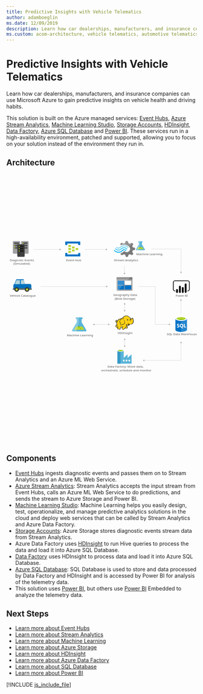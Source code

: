 ```yaml
---
title: Predictive Insights with Vehicle Telematics
author: adamboeglin
ms.date: 12/09/2019
description: Learn how car dealerships, manufacturers, and insurance companies can use Microsoft Azure to gain predictive insights on vehicle health and driving habits.
ms.custom: acom-architecture, vehicle telematics, automotive telematics
---
```

# Predictive Insights with Vehicle Telematics

Learn how car dealerships, manufacturers, and insurance companies can use Microsoft Azure to gain predictive insights on vehicle health and driving habits.

This solution is built on the Azure managed services: [Event Hubs](/en-us/services/event-hubs/), [Azure Stream Analytics](/en-us/services/stream-analytics/), [Machine Learning Studio](/en-us/services/machine-learning-studio/), [Storage Accounts](/en-us/services/storage/), [HDInsight](/en-us/services/hdinsight/), [Data Factory](/en-us/services/data-factory/), [Azure SQL Database](/en-us/services/sql-database/) and [Power BI](https://powerbi.microsoft.com). These services run in a high-availability environment, patched and supported, allowing you to focus on your solution instead of the environment they run in.


## Architecture

<svg class="architecture-diagram" aria-labelledby="predictive-insights-with-vehicle-telematics" height="1091.3" viewbox="0 0 1091.3 772.609" width="772.609" xmlns="https://www.w3.org/2000/svg"><title id="predictive-insights-with-vehicle-telematics">Predictive insights with vehicle telematics</title><desc>Learn how car dealerships, manufacturers, and insurance companies can use Microsoft Azure to gain predictive insights on vehicle health and driving habits.</desc><g><path d="M793.775,46.935,777.241,19.464l-.023-11.135h.3a3.507,3.507,0,0,0,3.562-3.447A3.506,3.506,0,0,0,777.5,1.45l-17.977.037a3.506,3.506,0,0,0-3.562,3.447,3.506,3.506,0,0,0,3.576,3.432h.3l.023,11.134-16.42,27.54c-1.8,3.02-.318,5.486,3.3,5.478l43.765-.091C794.115,52.42,795.588,49.948,793.775,46.935Z" fill="#59b4d9"></path><polygon fill="#b8d432" points="756.985 35.173 750.21 46.537 787.002 46.46 780.18 35.125 756.985 35.173"></polygon><path d="M767.348,38.524a3.266,3.266,0,0,0,3.318-3.211,3.091,3.091,0,0,0-.342-1.4l-5.972.012a3.085,3.085,0,0,0-.336,1.4A3.267,3.267,0,0,0,767.348,38.524Z" fill="#7fba00"></path><ellipse cx="773.597" cy="42.217" fill="#7fba00" rx="1.631" ry="1.572" transform="translate(-0.086 1.611) rotate(-0.119)"></ellipse><path d="M743.439,47.04,759.859,19.5l-.023-11.134h-.3a3.506,3.506,0,0,1-3.576-3.432,3.5,3.5,0,0,1,3.562-3.446l7.746-.016.037,17.925-8.615,33.1-11.957.025C743.122,52.526,741.638,50.06,743.439,47.04Z" fill="#fff" opacity="0.25" style="isolation: isolate"></path></g><g><path d="M721.846,61.484l2.905-7.247L738.068,49.8V39.509l-1.453-.468-11.864-3.273-2.905-7.247L727.9,16.6h0l-7.506-7.247-1.453.7-10.9,5.377L700.3,12.39,695.455,0h-10.9l-.484,1.4L680.444,12.39,672.939,15.2,660.107,9.819l-7.748,7.247.726,1.4,3.39,6.078A39.186,39.186,0,0,1,675.6,19.871,39.8,39.8,0,0,1,700.54,29.69a55.624,55.624,0,0,1,4.6,3.74A17.88,17.88,0,0,1,707.077,36c4.6,7.715,2.663,17.533-4.842,23.378a19.077,19.077,0,0,1-19.127,2.572c-.726-.468-1.211-.468-1.453-.7h0a25.156,25.156,0,0,1-4.116-2.805c-.484,0-.726-.468-1.453-.468a6.059,6.059,0,0,0-4.116,1.87l-.484.468h0a36.623,36.623,0,0,1-15.5,9.351l-2.179,4.442,7.263,7.013.484.468,1.453-.7,10.9-5.377,7.506,2.805,4.116,12.39h10.9l.484-1.4,3.874-10.988,7.506-2.805,12.832,5.377,7.263-7.715-.726-1.4Z" fill="#7a7a7a"></path><path d="M656.959,43.249h0c-8.232,8.416-21.548,8.416-29.3-.468a2.077,2.077,0,0,0-3.39,0,2.6,2.6,0,0,0-.726,1.87,4.372,4.372,0,0,0,.726,1.87c9.685,10.52,25.906,10.754,36.317.468h0c8.232-7.949,21.064-8.182,29.054.7,1.211,1.169,2.663,1.169,3.39,0a2.6,2.6,0,0,0,.726-1.87,4.372,4.372,0,0,0-.726-1.87A24.947,24.947,0,0,0,656.959,43.249Z" fill="#48c8ef"></path><path d="M675.118,47.691A15.649,15.649,0,0,0,663.5,52.367l-.484.468-.484.468a27.787,27.787,0,0,1-21.064,8.416c-7.99,0-15.011-3.74-20.822-9.351-1.211-1.169-2.663-1.169-3.39,0-.242,0-.242.468-.242,1.169a3.124,3.124,0,0,0,1.211,2.1,32.479,32.479,0,0,0,24.212,10.988c8.958.468,17.674-3.273,24.454-10.286l.484-.468.484-.468a11.172,11.172,0,0,1,7.99-3.273c2.905,0,5.569,1.4,7.99,3.74,1.211,1.169,2.663,1.169,3.39,0A2.6,2.6,0,0,0,687.95,54a4.372,4.372,0,0,0-.726-1.87A20.1,20.1,0,0,0,675.118,47.691Z" fill="#00abec"></path><path d="M654.78,38.106a28.892,28.892,0,0,1,21.064-8.65c7.748,0,15.011,3.74,20.338,9.351,1.211,1.169,2.663,1.169,3.39,0a2.6,2.6,0,0,0,.726-1.87,4.372,4.372,0,0,0-.726-1.87A32.479,32.479,0,0,0,675.36,24.079a33.07,33.07,0,0,0-24.454,10.286l-.484.468-.484.468a11.172,11.172,0,0,1-7.99,3.273c-3.147,0-5.569-1.4-7.99-3.74-1.211-1.169-2.663-1.169-3.39,0a2.6,2.6,0,0,0-.726,1.87,4.372,4.372,0,0,0,.726,1.87,15.927,15.927,0,0,0,23,.468l.484-.468Z" fill="#84d6ef"></path><g opacity="0.2" style="isolation: isolate"><path d="M677.3,58.211c-.484,0-.726-.468-1.453-.468a6.059,6.059,0,0,0-4.116,1.87l-.484.468a36.623,36.623,0,0,1-15.5,9.351l-2.179,4.442,3.874,3.74,19.853-19.4Z" fill="#f1f1f1"></path><path d="M656.717,24.781a39.186,39.186,0,0,1,19.127-4.676,39.8,39.8,0,0,1,24.938,9.819c1.211.935,2.179,1.636,3.39,2.572l20.1-19.4-4.116-3.974-1.453.7L707.8,15.2,700.3,12.39,695.455,0h-10.9l-.484,1.4L680.444,12.39,672.939,15.2,660.107,9.819l-7.748,7.247.726,1.4Z" fill="#f1f1f1"></path></g></g><text fill="#505050" font-family="SegoeUI, Segoe UI" font-size="17.174" transform="translate(580.075 726.345) scale(1.036 1)">Data Factory: Move data, <tspan x="-35.476" y="21.113">orchestrate, schedule and monitor</tspan></text><text fill="#505050" font-family="SegoeUI, Segoe UI" font-size="17.174" transform="translate(919.507 540.865) scale(1.036 1)">SQL Data Warehouse</text><text fill="#505050" font-family="SegoeUI, Segoe UI" font-size="17.174" transform="translate(744.965 80.401) scale(1.036 1)">Machine Learning</text><g><path d="M457.875,509.792l-26.232-43.584-.037-17.666h.472a5.46,5.46,0,1,0-.023-10.913l-28.521.059a5.461,5.461,0,1,0,.023,10.914h.472l.037,17.665-26.051,43.693c-2.858,4.792-.5,8.7,5.23,8.691l69.436-.145C458.413,518.493,460.751,514.572,457.875,509.792Z" fill="#59b4d9"></path><polygon fill="#b8d432" points="399.506 491.131 388.756 509.159 447.128 509.038 436.305 491.054 399.506 491.131"></polygon><path d="M415.947,496.448a5.181,5.181,0,0,0,5.264-5.094,4.9,4.9,0,0,0-.542-2.223l-9.476.02a4.894,4.894,0,0,0-.533,2.225A5.183,5.183,0,0,0,415.947,496.448Z" fill="#7fba00"></path><ellipse cx="425.86" cy="502.306" fill="#7fba00" rx="2.588" ry="2.494" transform="translate(-1.045 0.888) rotate(-0.119)"></ellipse><path d="M378.015,509.959l26.051-43.695-.037-17.665h-.472a5.46,5.46,0,1,1-.023-10.913l12.29-.026.059,28.439-13.668,52.51-18.97.04C377.51,518.662,375.156,514.75,378.015,509.959Z" fill="#fff" opacity="0.25" style="isolation: isolate"></path></g><text fill="#505050" font-family="SegoeUI, Segoe UI" font-size="17.174" transform="translate(347.742 547.534) scale(1.036 1)">Machine Learning</text><text fill="#505050" font-family="SegoeUI, Segoe UI" font-size="15.834" transform="translate(970.979 319.421) scale(1.036 1)">Power BI </text><g><path d="M391.217,41.055a1.378,1.378,0,0,1-1.484,1.433H378.16a1.378,1.378,0,0,1-1.484-1.433V32.746a1.378,1.378,0,0,1,1.484-1.433h11.573a1.378,1.378,0,0,1,1.484,1.433Z" fill="#b8d432"></path><path d="M411.989,49.651a1.378,1.378,0,0,1-1.484,1.433H398.932a1.378,1.378,0,0,1-1.484-1.433V41.342a1.378,1.378,0,0,1,1.484-1.433H410.5a1.378,1.378,0,0,1,1.484,1.433Z" fill="#b8d432"></path><path d="M391.217,58.247a1.378,1.378,0,0,1-1.484,1.433H378.16a1.378,1.378,0,0,1-1.484-1.433V49.938a1.378,1.378,0,0,1,1.484-1.433h11.573a1.378,1.378,0,0,1,1.484,1.433Z" fill="#b8d432"></path><path d="M370.445,32.46a1.378,1.378,0,0,1-1.484,1.433h-11.87a1.378,1.378,0,0,1-1.484-1.433v-8.6a1.378,1.378,0,0,1,1.484-1.433h11.573c1.187,0,1.78.573,1.78,1.433Z" fill="#b8d432"></path><path d="M422.374,2.374H339.287A1.378,1.378,0,0,0,337.8,3.807V21a1.378,1.378,0,0,0,1.484,1.433h8.9A1.378,1.378,0,0,0,349.673,21V13.835h62.316V21c0,.86.593,1.433,1.78,1.433h8.606A1.378,1.378,0,0,0,423.858,21V3.807A1.378,1.378,0,0,0,422.374,2.374Z" fill="#0072c6"></path><path d="M422.374,68.562h-8.606a1.378,1.378,0,0,0-1.484,1.433v6.877H349.673V69.708c0-.86-.593-1.433-1.78-1.433h-8.606c-.89,0-1.484.573-1.484,1.719V86.9a1.378,1.378,0,0,0,1.484,1.433h83.088a1.378,1.378,0,0,0,1.484-1.433V69.995A1.378,1.378,0,0,0,422.374,68.562Z" fill="#0072c6"></path><path d="M370.445,49.651a1.378,1.378,0,0,1-1.484,1.433h-11.87a1.378,1.378,0,0,1-1.484-1.433v-8.6a1.378,1.378,0,0,1,1.484-1.433h11.573c1.187,0,1.78.573,1.78,1.433Z" fill="#b8d432"></path><path d="M370.445,66.843a1.378,1.378,0,0,1-1.484,1.433h-11.87a1.378,1.378,0,0,1-1.484-1.433v-8.6a1.378,1.378,0,0,1,1.484-1.433h11.573c1.187,0,1.78.573,1.78,1.433Z" fill="#b8d432"></path></g><text fill="#505050" font-family="SegoeUI, Segoe UI" font-size="17.174" transform="translate(343.206 114.748) scale(1.036 1)">Event Hub</text><text fill="#505050" font-family="SegoeUI, Segoe UI" font-size="17.174" transform="translate(617.288 114.748) scale(1.036 1)">Stream Analytics</text><text fill="#505050" font-family="SegoeUI, Segoe UI" font-size="17.174" transform="translate(638.379 533.517) scale(1.036 1)">HDInsight</text><g><line fill="none" stroke="#afafaf" stroke-miterlimit="10" stroke-width="1.074" x1="678.374" x2="678.374" y1="565.738" y2="601.841"></line><polygon fill="#afafaf" points="673.018 567.305 678.374 558.028 683.731 567.305 673.018 567.305"></polygon><polygon fill="#afafaf" points="673.018 600.274 678.374 609.55 683.731 600.274 673.018 600.274"></polygon></g><g><line fill="none" stroke="#afafaf" stroke-miterlimit="10" stroke-width="1.074" x1="503.466" x2="585.367" y1="478.455" y2="478.455"></line><polygon fill="#afafaf" points="505.034 483.812 495.757 478.455 505.034 473.098 505.034 483.812"></polygon><polygon fill="#afafaf" points="583.8 483.812 593.077 478.455 583.8 473.098 583.8 483.812"></polygon></g><g><line fill="none" stroke="#afafaf" stroke-miterlimit="10" stroke-width="1.074" x1="678.374" x2="678.374" y1="361.939" y2="398.043"></line><polygon fill="#afafaf" points="673.018 363.506 678.374 354.23 683.731 363.506 673.018 363.506"></polygon><polygon fill="#afafaf" points="673.018 396.475 678.374 405.752 683.731 396.475 673.018 396.475"></polygon></g><path d="M1040.008,288.152h-1.93v-3.86h1.93a7.436,7.436,0,0,0,7.427-7.427V237.44a7.436,7.436,0,0,0-7.427-7.428H966.886a7.436,7.436,0,0,0-7.427,7.428v39.428a7.436,7.436,0,0,0,7.427,7.427h1.93v3.86h-1.93A11.3,11.3,0,0,1,955.6,276.868V237.44a11.3,11.3,0,0,1,11.287-11.287h73.121a11.3,11.3,0,0,1,11.287,11.287v39.428a11.3,11.3,0,0,1-11.287,11.287"></path><path d="M978.74,275.23h0a5.237,5.237,0,0,1,5.237,5.237v12.077a5.238,5.238,0,0,1-5.238,5.238h0a5.237,5.237,0,0,1-5.239-5.235V280.468a5.238,5.238,0,0,1,5.238-5.238Z"></path><path d="M995.213,297.783a5.239,5.239,0,0,1-5.239-5.238v-31a5.238,5.238,0,0,1,10.477,0v31a5.239,5.239,0,0,1-5.238,5.239"></path><path d="M1028.157,297.63a5.239,5.239,0,0,1-5.239-5.238v-43.9a5.238,5.238,0,0,1,10.477,0h0v43.9a5.239,5.239,0,0,1-5.238,5.239"></path><path d="M1011.685,297.783a5.239,5.239,0,0,1-5.239-5.238V269.516a5.238,5.238,0,0,1,10.477,0v23.029a5.239,5.239,0,0,1-5.238,5.239"></path><text fill="#505050" font-family="SegoeUI, Segoe UI" font-size="17.174" transform="translate(613.424 314.792) scale(1.036 1)">Geography Data<tspan x="7.887" y="22.283">(Blob Storage)</tspan></text><text fill="#505050" font-family="SegoeUI, Segoe UI" font-size="17.174" transform="translate(20.239 318.712) scale(1.036 1)">Vehicle Catalogue</text><text fill="#505050" font-family="SegoeUI, Segoe UI" font-size="17.174" transform="translate(19.743 114.748) scale(1.036 1)">Diagnotic Events <tspan x="20.101" y="20.609">(Simulated)</tspan></text><g><path d="M631.981,281.643a3.426,3.426,0,0,0,3.28,3.462h84.373a3.46,3.46,0,0,0,3.462-3.462V221.325H631.981Z" fill="#a0a1a2"></path><path d="M719.634,207.293H635.261a3.426,3.426,0,0,0-3.28,3.462v10.387H723.1V210.755a3.46,3.46,0,0,0-3.462-3.462" fill="#7a7a7a"></path><rect fill="#0072c6" height="23.69" width="37.175" x="638.724" y="227.52"></rect><rect fill="#0072c6" height="23.69" width="37.175" x="638.724" y="254.49"></rect><rect fill="#fff" height="23.69" width="36.993" x="679.179" y="227.52"></rect><rect fill="#0072c6" height="23.69" width="36.993" x="679.179" y="254.49"></rect><path d="M635.626,207.293a3.655,3.655,0,0,0-3.645,3.645v70.341a3.655,3.655,0,0,0,3.645,3.645h4.009l71.8-77.63Z" fill="#fff" opacity="0.2" style="isolation: isolate"></path></g><g><path d="M969.374,445.846l.133,63.825c.014,6.626,14.858,11.968,33.153,11.93l-.158-75.824Z" fill="#0072c6"></path><path d="M1002.2,521.6h.454c18.3-.038,33.116-5.439,33.1-12.067l-.133-63.825-33.582.07Z" fill="#0072c6"></path><path d="M1002.2,521.6h.454c18.3-.038,33.116-5.439,33.1-12.067l-.133-63.825-33.582.07Z" fill="#fff" opacity="0.15" style="isolation: isolate"></path><path d="M1035.629,445.708c.014,6.626-14.808,12.028-33.1,12.067s-33.139-5.3-33.153-11.929,14.808-12.028,33.1-12.067,33.139,5.3,33.153,11.929" fill="#fff"></path><path d="M1028.854,445.031c.009,4.374-11.783,7.941-26.338,7.971s-26.364-3.487-26.373-7.862,11.785-7.941,26.34-7.971,26.362,3.489,26.371,7.862" fill="#7fba00"></path><path d="M1023.343,449.88c3.447-1.345,5.517-3.025,5.513-4.846-.009-4.374-11.816-7.894-26.373-7.863s-26.347,3.6-26.338,7.973c0,1.82,2.081,3.492,5.533,4.823,4.814-1.88,12.341-3.1,20.825-3.121s16.014,1.174,20.839,3.034" fill="#b8d432"></path><path d="M992.072,490.1a5.441,5.441,0,0,1-2.148,4.612,9.677,9.677,0,0,1-5.958,1.646,11.34,11.34,0,0,1-5.413-1.155l-.01-4.666a8.347,8.347,0,0,0,5.53,2.118,3.759,3.759,0,0,0,2.252-.588,1.825,1.825,0,0,0,.792-1.548,2.164,2.164,0,0,0-.769-1.646,14.062,14.062,0,0,0-3.116-1.8q-4.787-2.233-4.8-6.113a5.527,5.527,0,0,1,2.076-4.517,8.507,8.507,0,0,1,5.536-1.71,13.84,13.84,0,0,1,5.076.792l.009,4.359a8.27,8.27,0,0,0-4.814-1.448,3.561,3.561,0,0,0-2.141.579,1.814,1.814,0,0,0-.783,1.539,2.2,2.2,0,0,0,.638,1.625,10.259,10.259,0,0,0,2.6,1.562,12.891,12.891,0,0,1,4.184,2.805A5.241,5.241,0,0,1,992.072,490.1Z" fill="#fff"></path><path d="M1014.556,485.333a11.928,11.928,0,0,1-1.664,6.4,8.95,8.95,0,0,1-4.715,3.815l6.076,5.6-6.122.013-4.34-4.846a10.152,10.152,0,0,1-5.026-1.462,9.227,9.227,0,0,1-3.463-3.747,11.521,11.521,0,0,1-1.229-5.312,12.422,12.422,0,0,1,1.306-5.8,9.372,9.372,0,0,1,3.7-3.923,10.84,10.84,0,0,1,5.48-1.381,10.086,10.086,0,0,1,5.171,1.317,9.052,9.052,0,0,1,3.55,3.768A11.935,11.935,0,0,1,1014.556,485.333Zm-4.955.274a8.18,8.18,0,0,0-1.4-5.02,4.484,4.484,0,0,0-3.8-1.837,4.76,4.76,0,0,0-3.918,1.859,9,9,0,0,0-.01,9.818,4.639,4.639,0,0,0,3.837,1.821,4.7,4.7,0,0,0,3.86-1.779A7.514,7.514,0,0,0,1009.6,485.607Z" fill="#fff"></path><polygon fill="#fff" points="1030.484 495.899 1018.034 495.925 1017.99 475.02 1022.699 475.01 1022.735 492.096 1030.476 492.08 1030.484 495.899"></polygon></g><g><path d="M718.029,670.406h0V650.731l-22.278,19.351h-.488V650.731l-22.278,19.351h0v-40.49c0-3.415-7.643-6.83-17.725-6.83s-18.375,3.252-18.375,6.83v74.15h81.305Zm-62.768-37.563c-7.317,0-13.171-1.789-13.171-3.74s5.854-3.74,13.171-3.74,13.171,1.626,13.171,3.74C668.27,631.055,662.416,632.843,655.261,632.843Zm38.376,57.727h-8.944v-8.944h8.944Zm-15.773,0H668.92v-8.944h8.944Zm22.765,0v-8.944h8.944v8.944Z" fill="#59b4d9"></path><rect fill="#3999c6" height="74.638" width="18.05" x="636.886" y="629.103"></rect><path d="M672.823,629.1c0,3.577-8.131,6.5-18.05,6.5s-17.887-2.927-17.887-6.5,8.131-6.5,18.05-6.5,17.887,2.764,17.887,6.5" fill="#fff"></path><path d="M669.246,628.616c0,2.439-6.342,4.228-14.31,4.228s-14.31-1.789-14.31-4.228,6.342-4.228,14.31-4.228,14.31,1.951,14.31,4.228" fill="#7fba00"></path><path d="M666.156,631.217c1.951-.65,2.927-1.626,2.927-2.6,0-2.439-6.342-4.228-14.31-4.228s-14.31,1.951-14.31,4.228c.163.976,1.3,1.951,3.09,2.6a34.522,34.522,0,0,1,11.383-1.626,34.158,34.158,0,0,1,11.22,1.626" fill="#b8d432"></path></g><g><polygon fill="#fcd116" points="660.999 445.434 653.671 446.69 647.18 449.621 641.527 453.18 636.083 459.671 633.152 462.811 630.221 463.858 629.384 461.974 630.849 460.089 631.059 457.368 632.105 457.368 632.943 458.205 632.734 455.483 631.687 454.646 631.687 453.599 629.174 455.065 626.662 457.786 626.243 460.299 627.29 462.393 628.127 465.742 630.012 466.58 632.105 466.58 633.99 465.324 632.734 471.814 633.99 478.933 632.524 482.283 628.127 487.098 628.755 490.239 631.059 493.589 635.037 496.311 637.34 496.729 639.643 496.729 638.177 503.01 643.621 505.314 650.53 506.151 652.833 504.476 653.042 500.498 655.764 496.101 655.974 492.542 662.255 493.17 668.117 492.542 662.255 496.101 663.302 500.289 666.861 506.151 670.63 507.617 673.351 506.57 674.608 504.057 680.679 499.451 681.936 500.498 691.357 500.917 693.242 499.242 693.451 496.52 692.823 495.473 692.404 488.145 689.264 481.864 689.682 478.933 691.567 479.98 697.01 485.005 699.523 485.214 702.454 483.958 705.385 481.864 706.851 477.048 715.226 477.677 720.46 475.583 724.647 471.814 727.578 466.161 728.416 459.461 727.788 451.924 726.113 445.015 724.438 442.712 722.135 442.084 718.157 446.48 714.597 447.737 711.457 442.502 708.316 439.571 706.432 438.524 699.732 432.662 694.079 429.731 688.635 429.312 682.145 430.359 676.492 432.453 672.723 435.593 669.583 439.362 666.442 440.199 660.999 445.434"></polygon><polygon fill="#1e1e1e" points="632.734 459.671 633.571 460.718 633.78 459.461 633.152 459.461 632.734 459.671"></polygon><path d="M729.044,451.505a23.214,23.214,0,0,0-2.512-8.375c-.209-.209-.419-.628-.628-.837a8.646,8.646,0,0,0-2.3-1.466,3.106,3.106,0,0,0-2.722,0c-.209.209-.419.209-.628.419a11.613,11.613,0,0,0-1.256,1.675,14.762,14.762,0,0,1-1.466,1.884,8.125,8.125,0,0,1-2.3,1.256,8.125,8.125,0,0,0-1.256-2.3,19.642,19.642,0,0,0-1.884-2.512l-1.675-1.675-1.884-1.256a46.607,46.607,0,0,1-5.025-3.978c-.628-.628-1.466-1.256-2.094-1.884-3.769-3.141-7.328-4.606-11.1-4.816s-7.747.837-12.562,2.722a22.07,22.07,0,0,0-5.444,3.35,30.049,30.049,0,0,0-3.978,4.606,6.194,6.194,0,0,0-2.094.419,7.43,7.43,0,0,0-2.512,1.675,13.546,13.546,0,0,1-1.884,1.675h0l-1.675,1.675a45.868,45.868,0,0,0-10.887,2.722,31.367,31.367,0,0,0-9,5.444,15.741,15.741,0,0,0-3.141,3.35,34.1,34.1,0,0,0-2.3,3.559l-1.884,1.884a4.344,4.344,0,0,1-2.094,1.256h0a1.62,1.62,0,0,1-.628.209v-.209A5.369,5.369,0,0,0,631.477,458c.209.209.209.419.419.628s.209.419.419.628l.419-.419.628.209a8.78,8.78,0,0,0,.209-3.35,2.877,2.877,0,0,0-1.047-1.675c0-.209.209-.209.209-.419a3.026,3.026,0,0,0,.419-1.466l-.419-.209h0l.419.209.628-.419-.837.209a13.6,13.6,0,0,0-5.653,3.559,9.3,9.3,0,0,0-1.675,2.3,4.672,4.672,0,0,0-.628,2.722,6.289,6.289,0,0,0,1.256,2.3,13.343,13.343,0,0,0,.419,1.466,2.976,2.976,0,0,1,.419,1.256,4.35,4.35,0,0,0,2.3,2.094,5.1,5.1,0,0,0,2.512,0c-.209,1.047-.209,2.094-.419,3.141a43.826,43.826,0,0,0,.209,5.025,2.656,2.656,0,0,0,.209,1.256c0,.419.209.837.209,1.256a2.976,2.976,0,0,0-.419,1.256,8.75,8.75,0,0,1-.837,2.094l-1.675,1.675-1.466,1.466-.419.419c-1.047,1.047-1.256,1.256-1.047,2.931a29.817,29.817,0,0,0,1.047,3.35,12.725,12.725,0,0,0,2.094,2.931,22.36,22.36,0,0,0,5.234,3.35,6.211,6.211,0,0,0,3.35.419c0,.209,0,.419-.209.419a10.208,10.208,0,0,0-.628,1.466c-1.256,2.931,0,4.4,2.094,5.234a20.58,20.58,0,0,0,3.35,1.047c.209,0,.419.209.837.209a31.291,31.291,0,0,0,5.862,1.256c2.3.209,4.4-.419,5.025-2.512a9.214,9.214,0,0,0,.419-2.094v-1.884a11.211,11.211,0,0,1,1.466-2.512c0-.209.209-.209.209-.419.419-.837.837-1.256.837-1.884v-2.512a25.338,25.338,0,0,0,3.978.209H663.3c-.209,0-.419.209-.628.209a.205.205,0,0,0-.209.209c-1.884.837-1.884,2.722-1.256,4.4a9.958,9.958,0,0,0,2.3,4.187c1.466,2.094,2.722,3.978,4.187,4.816,1.675,1.047,3.559,1.047,6.072-.209a4.35,4.35,0,0,0,2.094-2.3c.209-.209.419-.628.628-.837a31.334,31.334,0,0,1,3.141-2.512,8.864,8.864,0,0,1,1.466-1.047,6.97,6.97,0,0,0,1.256.628,7.851,7.851,0,0,0,2.3.209H690.1c1.466,0,2.722,0,3.559-.628,1.047-.628,1.466-1.466,1.675-3.141V496.52a2.783,2.783,0,0,0-.628-1.466v-4.606a10.509,10.509,0,0,0-.419-2.512,10.205,10.205,0,0,0-.837-2.3c-.209-.628-.419-1.047-.628-1.675l-.419.209h0l.419-.209h0a12.807,12.807,0,0,0-1.047-2.512v-.628l.837.837,1.256,1.256a14.416,14.416,0,0,0,2.722,2.3,5.053,5.053,0,0,0,3.559.837,8.3,8.3,0,0,0,4.606-1.675,10.233,10.233,0,0,0,2.931-3.769c.209-.419.209-.837.419-1.256,0-.419.209-.628.209-1.047a23.974,23.974,0,0,0,6.7.209,18.567,18.567,0,0,0,6.072-1.675,15.4,15.4,0,0,0,6.072-6.072h0a23.666,23.666,0,0,0,2.931-9.422C729.881,458.833,729.672,455.065,729.044,451.505Zm-31.406,25.334c-.628,2.094-1.675,5.653,1.256,6.281a3.729,3.729,0,0,0,3.141-.628,5.9,5.9,0,0,1-2.722,0,1.836,1.836,0,0,1-1.466-1.256c.209.209.628.209,1.466.419,2.094.419,4.187-.419,4.606-2.094a21.646,21.646,0,0,1,.628-2.512,13.343,13.343,0,0,0,1.466.419c-.209.837-.628,1.675-.837,2.722a5.92,5.92,0,0,1-5.862,3.978c-2.3,0-3.559-1.466-5.234-2.722-1.047-.837-2.094-1.884-3.141-2.722a23.162,23.162,0,0,1-7.537-3.769c1.884,2.094,3.141,3.35,5.653,4.4-.419,3.769-1.675,6.49-2.722,10.05-.419,1.675-4.4,8.165-5.653,8.794-.837.419-5.653,4.606-6.7,5.234a9.4,9.4,0,0,1-2.3,2.722c-3.141,1.675-5.234-1.466-6.909-4.187-.837-1.256-2.931-4.816-1.047-5.862,1.675-.837,2.722-1.675,4.606-2.722a6.362,6.362,0,0,0,1.047,1.466c0-.628-.209-1.047-.209-1.675a5.976,5.976,0,0,1,0-2.722c0-.837.209-1.884.209-2.722-.209,1.047-.837,1.884-1.047,2.931a1.887,1.887,0,0,0-.209,1.047,33.829,33.829,0,0,1-12.143.209c-.209-1.466-.628-3.141-.837-4.187v6.7a4.766,4.766,0,0,1-.837,3.35c-.628,1.256-1.047,1.466-2.094,3.559a18.01,18.01,0,0,1-.209,3.35c-.628,2.094-6.281.419-7.747,0-1.884-.419-5.653-1.256-4.816-3.769a30.368,30.368,0,0,0,1.884-7.537c-3.35-4.816-6.49-11.515-7.119-17.587-.419-4.606-.209-7.537.837-10.259,1.675-4.4,3.769-8.375,7.328-11.515,4.816-4.187,9.212-5.862,16.331-6.909-1.675,1.884-3.35,3.978-5.234,6.072a32.443,32.443,0,0,0-4.187,6.7c-1.675,3.35-1.675,4.606.628,7.328,1.884,2.512,2.931,3.559,3.559,6.072a13.56,13.56,0,0,0-1.047,4.4c2.3,2.512,3.978,4.187,6.072,4.606a8.109,8.109,0,0,0,5.862-.628c4.187-2.094,8.165-5.025,12.981-5.234,2.3-5.444,2.094-10.05.837-15.493a92.73,92.73,0,0,1-1.256-10.678,27.293,27.293,0,0,0-.419,10.887c.837,4.606,1.466,9.631-.837,13.609-4.4.419-8.165,2.931-12.143,5.025a6.914,6.914,0,0,1-5.025.419c-1.256-.209-2.3-1.256-4.187-3.35a9.726,9.726,0,0,1,1.256-4.816,91.3,91.3,0,0,1,5.025-8.584c-2.094,2.722-4.187,5.025-5.862,7.537-.628-1.884-1.675-2.931-3.141-5.025s-1.675-2.931-.628-5.444c1.256-2.512,2.094-4.606,4.187-6.7,3.35-3.769,6.49-7.747,10.259-11.515,2.094-1.884,2.931-1.884,5.444-2.3s4.816-.837,7.328-1.466a42.741,42.741,0,0,1-7.119.628h0c2.3-2.931,3.559-4.606,7.328-6.281,9.212-3.978,15.075-4.4,22.193,1.675a50.126,50.126,0,0,0,5.444,4.4,9.214,9.214,0,0,0-2.094.419,7.982,7.982,0,0,1,3.141.209c.209.209.628.419.837.628a8.524,8.524,0,0,1,2.931,2.512,27.723,27.723,0,0,1,2.512,4.187c-.419-.209-.837-.209-1.256-.419a1.259,1.259,0,0,0-.837-.209,2.518,2.518,0,0,0-1.675.419h0a6.822,6.822,0,0,1-2.722.837,2.312,2.312,0,0,0,1.675,0h.209c-.209.209-.209.628-.419,1.047a3.563,3.563,0,0,0,.209,1.466h0c0,.209.209.209.209.419-.419.209-.628.209-1.047.419a20.178,20.178,0,0,1,5.025,0c.209.628.209,1.047.419,1.675H712.5a2.864,2.864,0,0,0-2.931-.209c-3.559.837-2.722,2.931-4.4,6.072,1.675-2.094,1.675-4.4,4.4-5.025.628-.209,1.047-.419,1.466-.209a4.108,4.108,0,0,0-1.884,1.884c-.837,2.3-.209,3.978-1.256,6.072,1.047-1.884,1.047-3.559,2.094-5.653.419-.628,1.675-1.884,2.3-1.884h.628a20.383,20.383,0,0,1,.209,3.35c-.209,1.884-.628,4.606-.837,5.653,1.047-1.256,1.466-3.769,1.884-5.653a15.85,15.85,0,0,0,0-6.281c-.628-2.931,2.3-2.3,3.978-3.769,1.256-1.047,2.094-2.512,3.141-3.559s2.931.419,3.35,1.675a41.679,41.679,0,0,1,2.3,16.75c-.628,5.234-3.141,11.1-7.747,13.609-5.862,3.35-12.981,1.256-18.843-.628a14.956,14.956,0,0,1-3.141-1.675A4.7,4.7,0,0,1,697.638,476.839ZM692.4,497.986c-.209,2.094-.837,2.3-2.931,2.3a43.763,43.763,0,0,1-5.234-.209,11.374,11.374,0,0,1-2.3-.419c1.884-1.466,5.234-7.328,5.862-9.422s1.466-3.978,1.884-6.072a11.8,11.8,0,0,0,.837,2.512,12.391,12.391,0,0,1,1.047,3.978,40.343,40.343,0,0,0,.209,5.025A3.24,3.24,0,0,1,692.4,497.986Zm-61.136-43.549a3.341,3.341,0,0,0-.628,1.675c-.628,2.3.209,4.4-1.884,6.072,1.047,1.884.837,2.722,3.141,1.884a8.646,8.646,0,0,0,2.3-1.466c-.209.837-.628,1.675-.837,2.512,0,.209,0,.209-.209.419-1.675.628-3.769,1.047-4.606-.628a10.365,10.365,0,0,1-.837-2.722C624.987,459.461,628.965,455.693,631.268,454.436Zm.209,2.512a1.259,1.259,0,0,1,.209-.837c0-.209,0-.209.209-.419.628.419.628.837.837,1.675C632.315,456.949,631.9,456.74,631.477,456.949Zm2.094,24.5a49.484,49.484,0,0,0,5.653,12.143h0a14.426,14.426,0,0,1-.628,1.675c-1.675,2.3-5.862-1.047-7.119-2.3a8.469,8.469,0,0,1-2.512-4.606c-.209-1.047,0-1.047.837-1.884l3.141-3.141Zm79.77-34.546c0,.209.209.419.209.628l-.209.209c-.209-.209-.419-.628-.628-.837Zm-77.886,12.772Zm-3.35-5.025Zm-5.234,7.956Zm29.312,30.777Zm51.086-15.493Zm18.843-7.119Z" fill="#1e1e1e"></path><path d="M718.575,449.412c2.931-1.047,4.4-3.35,5.025-6.281a11.453,11.453,0,0,1-5.444,5.444c-1.256.628-2.094.419-3.559.209C716.063,449.412,717.11,449.83,718.575,449.412Z" fill="#1e1e1e"></path><path d="M701.826,452.343a21.774,21.774,0,0,0-3.141.419c0-.419-.209-.628-.209-1.047a2.972,2.972,0,0,0-1.884-1.675c.628-.419,1.466-.837,2.094-1.256-1.675.837-3.559.628-5.025,1.466-1.256.837-2.931,3.559-4.187,4.606a17.465,17.465,0,0,0,2.512-1.675,3.882,3.882,0,0,0,.419,1.466,3.3,3.3,0,0,0,1.466,1.466,6.549,6.549,0,0,0-1.047,2.094A18.293,18.293,0,0,1,701.826,452.343Z" fill="#1e1e1e"></path><path d="M686.751,449.2c.628-2.512,1.466-4.816,5.234-6.49C686.961,443.968,686.123,446.062,686.751,449.2Z" fill="#1e1e1e"></path><path d="M694.917,473.07c-.209.628-.209,1.675-.419,2.3a9.062,9.062,0,0,1,1.047-2.512c.419-.837.628-.837,1.466-1.256a19.455,19.455,0,0,0,2.094-1.047c-.628,0-1.675.419-2.3.419C695.335,471.186,695.126,471.6,694.917,473.07Z" fill="#1e1e1e"></path><path d="M668.117,444.805c-1.884,1.884-3.559,7.956-4.187,10.469.837-2.094,3.141-7.747,4.816-9.212a4.38,4.38,0,0,1,1.256-.837c-1.256,2.094-1.047,2.512-.628,5.234.419-2.722,1.256-3.978,2.931-6.072,1.675-.419,3.35-1.047,5.234-1.675-2.094.209-3.978.419-6.072.628C669.583,443.759,669.164,443.759,668.117,444.805Z" fill="#1e1e1e"></path><path d="M693.032,455.483a1.4,1.4,0,0,1,2.512-1.256v.209a13.546,13.546,0,0,0-1.884,1.675.669.669,0,0,1-.628-.628" fill="#fffacb"></path><path d="M708.526,449.412a1.047,1.047,0,0,1,2.094,0v.419a4.928,4.928,0,0,0-1.675.419c-.209,0-.419-.419-.419-.837" fill="#fffacb"></path></g><g><path d="M79.633,68.758a3.611,3.611,0,0,1-3.6,3.6H40.925a3.611,3.611,0,0,1-3.6-3.6V3.945a3.611,3.611,0,0,1,3.6-3.6H75.852a3.611,3.611,0,0,1,3.6,3.6V68.758Z" fill="#a0a1a2"></path><path d="M43.626,39.232a4.648,4.648,0,0,1,4.681-4.681H69.371a4.648,4.648,0,0,1,4.681,4.681h0a4.648,4.648,0,0,1-4.681,4.681H48.126a4.612,4.612,0,0,1-4.5-4.681Z" fill="#1e1e1e" opacity="0.6" style="isolation: isolate"></path><circle cx="48.306" cy="39.232" fill="#b8d432" r="3.061"></circle><path d="M43.626,25.549a4.648,4.648,0,0,1,4.681-4.681H69.371a4.648,4.648,0,0,1,4.681,4.681h0a4.648,4.648,0,0,1-4.681,4.681H48.126a4.612,4.612,0,0,1-4.5-4.681Z" fill="#1e1e1e" opacity="0.6" style="isolation: isolate"></path><circle cx="48.306" cy="25.549" fill="#b8d432" r="3.061"></circle><path d="M43.626,12.047a4.5,4.5,0,0,1,4.5-4.681H69.191a4.648,4.648,0,0,1,4.681,4.681h0a4.648,4.648,0,0,1-4.681,4.681H48.126a4.732,4.732,0,0,1-4.5-4.681Z" fill="#1e1e1e" opacity="0.6" style="isolation: isolate"></path><circl0e cx="48.306" cy="12.047" fill="#b8d432" r="3.061"></circl0e><g><path d="M127.342,68.758a3.611,3.611,0,0,1-3.6,3.6H88.634a3.611,3.611,0,0,1-3.6-3.6V3.945a3.611,3.611,0,0,1,3.6-3.6h35.107a3.611,3.611,0,0,1,3.6,3.6Z" fill="#a0a1a2"></path><path d="M91.335,39.232a4.648,4.648,0,0,1,4.681-4.681H117.08a4.648,4.648,0,0,1,4.681,4.681h0a4.648,4.648,0,0,1-4.681,4.681H95.836a4.612,4.612,0,0,1-4.5-4.681Z" fill="#1e1e1e" opacity="0.6" style="isolation: isolate"></path><circle cx="96.016" cy="39.232" fill="#b8d432" r="3.061"></circle><path d="M91.335,25.549a4.648,4.648,0,0,1,4.681-4.681H117.08a4.648,4.648,0,0,1,4.681,4.681h0a4.648,4.648,0,0,1-4.681,4.681H95.836a4.612,4.612,0,0,1-4.5-4.681Z" fill="#1e1e1e" opacity="0.6" style="isolation: isolate"></path><circle cx="96.016" cy="25.549" fill="#b8d432" r="3.061"></circle><path d="M91.335,12.047a4.648,4.648,0,0,1,4.681-4.681H117.08a4.648,4.648,0,0,1,4.681,4.681h0a4.648,4.648,0,0,1-4.681,4.681H95.836a4.732,4.732,0,0,1-4.5-4.681Z" fill="#1e1e1e" opacity="0.6" style="isolation: isolate"></path><circle cx="96.016" cy="12.047" fill="#b8d432" r="3.061"></circle></g><g><path d="M105.017,86.761a3.611,3.611,0,0,1-3.6,3.6H66.49a3.611,3.611,0,0,1-3.6-3.6V21.949a3.611,3.611,0,0,1,3.6-3.6h34.927a3.611,3.611,0,0,1,3.6,3.6Z" fill="#3e3e3e"></path><path d="M69.01,57.236a4.648,4.648,0,0,1,4.681-4.681H94.755a4.648,4.648,0,0,1,4.681,4.681h0a4.648,4.648,0,0,1-4.681,4.681H73.691a4.648,4.648,0,0,1-4.681-4.681Z" fill="#1e1e1e"></path><circle cx="73.871" cy="57.236" fill="#b8d432" r="3.061"></circle><path d="M69.01,43.553a4.648,4.648,0,0,1,4.681-4.681H94.755a4.648,4.648,0,0,1,4.681,4.681h0a4.648,4.648,0,0,1-4.681,4.681H73.691a4.648,4.648,0,0,1-4.681-4.681Z" fill="#1e1e1e"></path><circle cx="73.871" cy="43.553" fill="#b8d432" r="3.061"></circle><path d="M69.01,30.05a4.648,4.648,0,0,1,4.681-4.681H94.755a4.648,4.648,0,0,1,4.681,4.681h0a4.648,4.648,0,0,1-4.681,4.681H73.691A4.764,4.764,0,0,1,69.01,30.05Z" fill="#1e1e1e"></path><circle cx="73.871" cy="30.05" fill="#b8d432" r="3.061"></circle></g></g><g><line fill="none" stroke="#afafaf" stroke-miterlimit="10" stroke-width="1.074" x1="1001.515" x2="1001.515" y1="583.484" y2="684.544"></line><polygon fill="#afafaf" points="996.158 585.052 1001.515 575.775 1006.872 585.052 996.158 585.052"></polygon></g><g><line fill="none" stroke="#afafaf" stroke-miterlimit="10" stroke-width="1.074" x1="1001.246" x2="1001.246" y1="340.185" y2="423.498"></line><polygon fill="#afafaf" points="995.889 341.753 1001.246 332.476 1006.603 341.753 995.889 341.753"></polygon></g><g><line fill="none" stroke="#afafaf" stroke-miterlimit="10" stroke-width="1.074" x1="790.27" x2="1001.819" y1="685.116" y2="685.116"></line><polygon fill="#afafaf" points="791.837 690.471 782.564 685.116 791.837 679.761 791.837 690.471"></polygon></g><g><line fill="none" stroke="#afafaf" stroke-miterlimit="10" stroke-width="1.074" x1="573.92" x2="196.357" y1="260.917" y2="260.917"></line><polygon fill="#afafaf" points="572.354 255.562 581.627 260.917 572.354 266.273 572.354 255.562"></polygon></g><g><line fill="none" stroke="#afafaf" stroke-miterlimit="10" stroke-width="1.074" x1="306.578" x2="155.139" y1="47.959" y2="47.959"></line><polygon fill="#afafaf" points="305.011 42.604 314.285 47.959 305.011 53.315 305.011 42.604"></polygon></g><g><line fill="none" stroke="#afafaf" stroke-miterlimit="10" stroke-width="1.074" x1="572.203" x2="447.67" y1="47.959" y2="47.959"></line><polygon fill="#afafaf" points="570.636 42.604 579.91 47.959 570.636 53.315 570.636 42.604"></polygon></g><g><line fill="none" stroke="#afafaf" stroke-miterlimit="10" stroke-width="1.074" x1="1001.579" x2="1002.391" y1="178.504" y2="45.67"></line><polygon fill="#afafaf" points="1006.944 176.97 1001.533 186.21 996.234 176.904 1006.944 176.97"></polygon></g><g><line fill="none" stroke="#afafaf" stroke-miterlimit="10" stroke-width="1.074" x1="677.516" x2="677.516" y1="184.228" y2="140.699"></line><polygon fill="#afafaf" points="682.871 182.661 677.516 191.935 672.16 182.661 682.871 182.661"></polygon></g><g><line fill="none" stroke="#afafaf" stroke-miterlimit="10" stroke-width="1.074" x1="933.43" x2="853.549" y1="478.455" y2="478.455"></line><polygon fill="#afafaf" points="931.863 473.1 941.137 478.455 931.863 483.81 931.863 473.1"></polygon></g><g><path d="M46.446,246.972l10.389-27.336,42.091-.358,1.959,5.34-42.667.363-7.876,21.836,59.56-.34v0l24.545-.038a8.961,8.961,0,0,1,8.974,8.947l.036,23.192-103.277.161-.036-23.192A8.964,8.964,0,0,1,46.446,246.972Z" fill="#0071bc"></path><rect fill="#666" height="7.794" transform="translate(-0.429 0.143) rotate(-0.089)" width="108.148" x="37.252" y="271.836"></rect><g><circle cx="59.178" cy="278.22" fill="#333" r="13.153" transform="translate(-0.433 0.093) rotate(-0.089)"></circle><circle cx="59.178" cy="278.22" fill="#b8d432" r="6.333" transform="translate(-0.433 0.093) rotate(-0.089)"></circle></g><g><circle cx="118.611" cy="278.127" fill="#333" r="13.153" transform="translate(-0.433 0.185) rotate(-0.089)"></circle><circle cx="118.611" cy="278.127" fill="#b8d432" r="6.333" transform="translate(-0.433 0.185) rotate(-0.089)"></circle></g><polygon fill="#b3d3dd" points="49.346 246.817 108.906 246.477 100.882 224.609 57.222 224.981 49.346 246.817"></polygon><rect fill="#0071bc" height="27.281" transform="translate(-2.025 0.692) rotate(-0.488)" width="4.872" x="77.856" y="224.63"></rect></g><line fill="none" stroke="#afafaf" stroke-miterlimit="10" stroke-width="1.074" x1="755.085" x2="853.549" y1="260.917" y2="260.917"></line><line fill="none" stroke="#afafaf" stroke-miterlimit="10" stroke-width="1.074" x1="853.549" x2="853.549" y1="478.455" y2="260.917"></line><line fill="none" stroke="#afafaf" stroke-miterlimit="10" stroke-width="1.074" x1="832.941" x2="1002.391" y1="45.67" y2="45.67"></line></svg>

## Components
* [Event Hubs](https://azure.microsoft.com/services/event-hubs/) ingests diagnostic events and passes them on to Stream Analytics and an Azure ML Web Service.
* [Azure Stream Analytics](https://azure.microsoft.com/services/stream-analytics/): Stream Analytics accepts the input stream from Event Hubs, calls an Azure ML Web Service to do predictions, and sends the stream to Azure Storage and Power BI.
* [Machine Learning Studio](https://azure.microsoft.com/services/machine-learning-studio/): Machine Learning helps you easily design, test, operationalize, and manage predictive analytics solutions in the cloud and deploy web services that can be called by Stream Analytics and Azure Data Factory.
* [Storage Accounts](https://azure.microsoft.com/services/storage/): Azure Storage stores diagnostic events stream data from Stream Analytics.
* Azure Data Factory uses [HDInsight](https://azure.microsoft.com/services/hdinsight/) to run Hive queries to process the data and load it into Azure SQL Database.
* [Data Factory](https://azure.microsoft.com/services/data-factory/) uses HDInsight to process data and load it into Azure SQL Database.
* [Azure SQL Database](https://azure.microsoft.com/services/sql-database/): SQL Database is used to store and data processed by Data Factory and HDInsight and is accessed by Power BI for analysis of the telemetry data.
* This solution uses [Power BI](https://powerbi.microsoft.com), but others use [Power BI](https://powerbi.microsoft.com) Embedded to analyze the telemetry data.

## Next Steps
* [Learn more about Event Hubs](https://docs.microsoft.com/azure/event-hubs/event-hubs-what-is-event-hubs)
* [Learn more about Stream Analytics](https://docs.microsoft.com/azure/stream-analytics/stream-analytics-introduction)
* [Learn more about Machine Learning](https://docs.microsoft.com/azure/machine-learning/machine-learning-what-is-machine-learning)
* [Learn more about Azure Storage](https://docs.microsoft.com/azure/storage/storage-introduction)
* [Learn more about HDInsight](https://docs.microsoft.com/azure/hdinsight/)
* [Learn more about Azure Data Factory](https://docs.microsoft.com/azure/data-factory/data-factory-introduction)
* [Learn more about SQL Database](https://docs.microsoft.com/azure/sql-database/)
* [Learn more about Power BI](https://powerbi.microsoft.com/documentation/powerbi-landing-page/)

[!INCLUDE [js_include_file](../../_js/index.md)]
